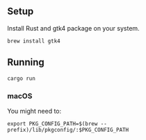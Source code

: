 ## Setup

Install Rust and gtk4 package on your system.

```
brew install gtk4
```

## Running

```
cargo run
```

### macOS

You might need to:

```
export PKG_CONFIG_PATH=$(brew --prefix)/lib/pkgconfig/:$PKG_CONFIG_PATH
```
